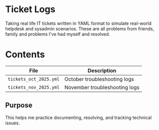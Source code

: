 # Ticket Logs

Taking real life IT tickets written in YAML format to simulate real-world helpdesk and sysadmin scenarios.
These are all problems from friends, family and problems I've had myself and resolved.

# Contents
| File | Description |
|------|--------------|
| `tickets_oct_2025.yml` | October troubleshooting logs |
| `tickets_nov_2025.yml` | November troubleshooting logs |

## Purpose
This helps me practice documenting, resolving, and tracking technical issues.
